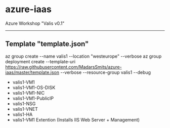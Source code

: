 # azure-iaas
Azure Workshop "Valis v0.1"

---------------
Template "template.json"
---------------
az group create --name valis1 --location "westeurope" --verbose
az group deployment create --template-uri https://raw.githubusercontent.com/MadarsSmits/azure-iaas/master/template.json --verbose --resource-group valis1 --debug

- valis1-VM1
- valis1-VM1-OS-DISK
- valis1-VM1-NIC
- valis1-VM1-PublicIP
- valis1-NSG
- valis1-VNET
- valis1-HA
- valis1-VM1 Extention (Installs IIS Web Server + Management)
